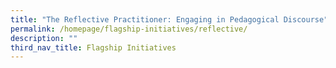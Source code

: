 ```yaml
---
title: "The Reflective Practitioner: Engaging in Pedagogical Discourse"
permalink: /homepage/flagship-initiatives/reflective/
description: ""
third_nav_title: Flagship Initiatives
---
```


